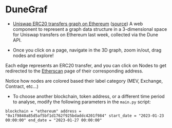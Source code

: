 DuneGraf
=======================

* [Uniswap ERC20 transfers graph on Ethereum](https://soispoke.github.io/DuneGraf/example/large-graph/) ([source](https://github.com/soispoke/DuneGraf/blob/main/example/large-graph/index.html)) A web component to represent a graph data structure in a 3-dimensional space for Uniswap transfers on Ethereum last week, collected via the Dune API.

* Once you click on a page, navigate in the 3D graph, zoom in/out, drag nodes and explore!

Each edge represents an ERC20 transfer, and you can click on Nodes to get redirected to the [Etherscan](https://etherscan.io/) page of their corresponding 
address.

Notice how nodes are colored based their label category (MEV, Exchange, Contract, etc...)

* To choose another blockchain, token address, or a different time period to analyse, modify the following parameters in the `main.py` script:

`blockchain = "ethereum"
address = "0x1f9840a85d5af5bf1d1762f925bdaddc4201f984"
start_date = "2023-01-23 00:00:00"
end_date = "2023-01-27 00:00:00"`


